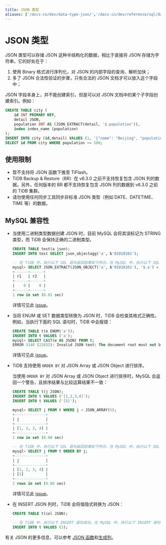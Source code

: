```yaml
---
title: JSON 类型
aliases: ['/docs-cn/dev/data-type-json/','/docs-cn/dev/reference/sql/data-types/json/']
---
```


# JSON 类型

JSON 类型可以存储 JSON 这种半结构化的数据，相比于直接将 JSON 存储为字符串，它的好处在于：

1. 使用 Binary 格式进行序列化，对 JSON 的内部字段的查询、解析加快；
2. 多了 JSON 合法性验证的步骤，只有合法的 JSON 文档才可以放入这个字段中；

JSON 字段本身上，并不能创建索引，但是可以对 JSON 文档中的某个子字段创建索引。例如：


```sql
CREATE TABLE city (
    id INT PRIMARY KEY,
    detail JSON,
    population INT AS (JSON_EXTRACT(detail, '$.population')),
    index index_name (population)
);
INSERT INTO city (id,detail) VALUES (1, '{"name": "Beijing", "population": 100}');
SELECT id FROM city WHERE population >= 100;
```

## 使用限制

- 暂不支持将 JSON 函数下推至 TiFlash。
- TiDB Backup & Restore（BR）在 v6.3.0 之前不支持恢复包含 JSON 列的数据。另外，任何版本的 BR 都不支持恢复包含 JSON 列的数据到 v6.3.0 之前的 TiDB 集群。
- 请勿使用任何同步工具同步非标准 JSON 类型（例如 DATE、DATETIME、TIME 等）的数据。

## MySQL 兼容性

- 当使用二进制类型数据创建 JSON 时，目前 MySQL 会将其误标记为 STRING 类型，而 TiDB 会保持正确的二进制类型。

    ```sql
    CREATE TABLE test(a json);
    INSERT INTO test SELECT json_objectagg('a', b'01010101');

    -- 在 TiDB 中，执行以下 SQL 语句返回结果如下所示。在 MySQL 中，执行以下 SQL 语句的结果为 `0, 1`。
    mysql> SELECT JSON_EXTRACT(JSON_OBJECT('a', b'01010101'), '$.a') = "base64:type15:VQ==" AS r1, JSON_EXTRACT(a, '$.a') = "base64:type15:VQ==" AS r2 FROM test;
    +------+------+
    | r1   | r2   |
    +------+------+
    |    0 |    0 |
    +------+------+
    1 row in set (0.01 sec)
    ```

    详情可见此 [issue](https://github.com/pingcap/tidb/issues/37443)。

- 当将 ENUM 或 SET 数据类型转换为 JSON 时，TiDB 会检查其格式正确性。例如，当执行下面的 SQL 语句时，TiDB 中会报错：

    ```sql
    CREATE TABLE t(e ENUM('a'));
    INSERT INTO t VALUES ('a');
    mysql> SELECT CAST(e AS JSON) FROM t;
    ERROR 3140 (22032): Invalid JSON text: The document root must not be followed by other values.
    ```

    详情可见此 [issue](https://github.com/pingcap/tidb/issues/9999)。

- TiDB 支持使用 `ORDER BY` 对 JSON Array 或 JSON Object 进行排序。

    当使用 `ORDER BY` 对 JSON Array 或 JSON Object 进行排序时，MySQL 会返回一个警告，且排序结果与比较运算结果不一致：

    ```sql
    CREATE TABLE t(j JSON);
    INSERT INTO t VALUES ('[1,2,3,4]');
    INSERT INTO t VALUES ('[5]');

    mysql> SELECT j FROM t WHERE j < JSON_ARRAY(5);
    +--------------+
    | j            |
    +--------------+
    | [1, 2, 3, 4] |
    +--------------+
    1 row in set (0.00 sec)

    -- 在 TiDB 中，执行以下 SQL 语句返回结果如下所示。在 MySQL 中，执行以下 SQL 语句会返回警告 “This version of MySQL doesn't yet support 'sorting of non-scalar JSON values'. ”，且排序结果与 `<` 比较结果不一致。
    mysql> SELECT j FROM t ORDER BY j;
    +--------------+
    | j            |
    +--------------+
    | [1, 2, 3, 4] |
    | [5]          |
    +--------------+
    2 rows in set (0.00 sec)
    ```

    详情可见此 [issue](https://github.com/pingcap/tidb/issues/37506)。

- 在 INSERT JSON 列时，TiDB 会将值隐式转换为 JSON：

    ```sql
    CREATE TABLE t(col JSON);

    -- 在 TiDB 中，执行以下 INSERT 语句成功。在 MySQL 中，执行以下 INSERT 语句将返回 Invalid JSON text 错误。
    INSERT INTO t VALUES (3);
    ```

有关 JSON 的更多信息，可以参考 [JSON 函数](/functions-and-operators/json-functions.md)和[生成列](/generated-columns.md)。
